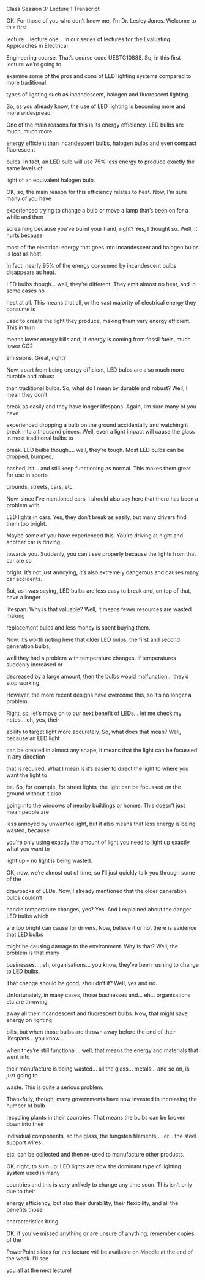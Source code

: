 Class Session 3: Lecture 1 Transcript

OK. For those of you who don’t know me, I’m Dr. Lesley Jones. Welcome to this first

lecture... lecture one... in our series of lectures for the Evaluating Approaches in Electrical

Engineering course. That’s course code UESTC10888. So, in this first lecture we’re going to

examine some of the pros and cons of LED lighting systems compared to more traditional

types of lighting such as incandescent, halogen and fluorescent lighting.

So, as you already know, the use of LED lighting is becoming more and more widespread.

One of the main reasons for this is its energy efficiency. LED bulbs are much, much more

energy efficient than incandescent bulbs, halogen bulbs and even compact fluorescent

bulbs. In fact, an LED bulb will use 75% less energy to produce exactly the same levels of

light of an equivalent halogen bulb.

OK, so, the main reason for this efficiency relates to heat. Now, I’m sure many of you have

experienced trying to change a bulb or move a lamp that’s been on for a while and then

screaming because you’ve burnt your hand, right? Yes, I thought so. Well, it hurts because

most of the electrical energy that goes into incandescent and halogen bulbs is lost as heat.

In fact, nearly 95% of the energy consumed by incandescent bulbs disappears as heat.

LED bulbs though... well, they’re different. They emit almost no heat, and in some cases no

heat at all. This means that all, or the vast majority of electrical energy they consume is

used to create the light they produce, making them very energy efficient. This in turn

means lower energy bills and, if energy is coming from fossil fuels, much lower CO2

emissions. Great, right?

Now, apart from being energy efficient, LED bulbs are also much more durable and robust

than traditional bulbs. So, what do I mean by durable and robust? Well, I mean they don’t

break as easily and they have longer lifespans. Again, I’m sure many of you have

experienced dropping a bulb on the ground accidentally and watching it break into a thousand pieces. Well, even a light impact will cause the glass in most traditional bulbs to

break. LED bulbs though.... well, they’re tough. Most LED bulbs can be dropped, bumped,

bashed, hit... and still keep functioning as normal. This makes them great for use in sports

grounds, streets, cars, etc.

Now, since I’ve mentioned cars, I should also say here that there has been a problem with

LED lights in cars. Yes, they don’t break as easily, but many drivers find them too bright.

Maybe some of you have experienced this. You’re driving at night and another car is driving

towards you. Suddenly, you can’t see properly because the lights from that car are so

bright. It’s not just annoying, it’s also extremely dangerous and causes many car accidents.

But, as I was saying, LED bulbs are less easy to break and, on top of that, have a longer

lifespan. Why is that valuable? Well, it means fewer resources are wasted making

replacement bulbs and less money is spent buying them.

Now, it’s worth noting here that older LED bulbs, the first and second generation bulbs,

well they had a problem with temperature changes. If temperatures suddenly increased or

decreased by a large amount, then the bulbs would malfunction... they’d stop working.

However, the more recent designs have overcome this, so it’s no longer a problem.

Right, so, let’s move on to our next benefit of LEDs... let me check my notes... oh, yes, their

ability to target light more accurately. So, what does that mean? Well, because an LED light

can be created in almost any shape, it means that the light can be focussed in any direction

that is required. What I mean is it’s easier to direct the light to where you want the light to

be. So, for example, for street lights, the light can be focussed on the ground without it also

going into the windows of nearby buildings or homes. This doesn’t just mean people are

less annoyed by unwanted light, but it also means that less energy is being wasted, because

you're only using exactly the amount of light you need to light up exactly what you want to

light up – no light is being wasted.

OK, now, we’re almost out of time, so I’ll just quickly talk you through some of the

drawbacks of LEDs. Now, I already mentioned that the older generation bulbs couldn’t

handle temperature changes, yes? Yes. And I explained about the danger LED bulbs which

are too bright can cause for drivers. Now, believe it or not there is evidence that LED bulbs

might be causing damage to the environment. Why is that? Well, the problem is that many

businesses.... eh, organisations... you know, they’ve been rushing to change to LED bulbs.

That change should be good, shouldn’t it? Well, yes and no.

Unfortunately, in many cases, those businesses and... eh... organisations etc are throwing

away all their incandescent and fluorescent bulbs. Now, that might save energy on lighting

bills, but when those bulbs are thrown away before the end of their lifespans... you know...

when they’re still functional... well, that means the energy and materials that went into

their manufacture is being wasted... all the glass... metals... and so on, is just going to

waste. This is quite a serious problem.

Thankfully, though, many governments have now invested in increasing the number of bulb

recycling plants in their countries. That means the bulbs can be broken down into their

individual components, so the glass, the tungsten filaments,... er... the steel support wires...

etc, can be collected and then re-used to manufacture other products.

OK, right, to sum up: LED lights are now the dominant type of lighting system used in many

countries and this is very unlikely to change any time soon. This isn’t only due to their

energy efficiency, but also their durability, their flexibility, and all the benefits those

characteristics bring.

OK, if you’ve missed anything or are unsure of anything, remember copies of the

PowerPoint slides for this lecture will be available on Moodle at the end of the week. I’ll see

you all at the next lecture!